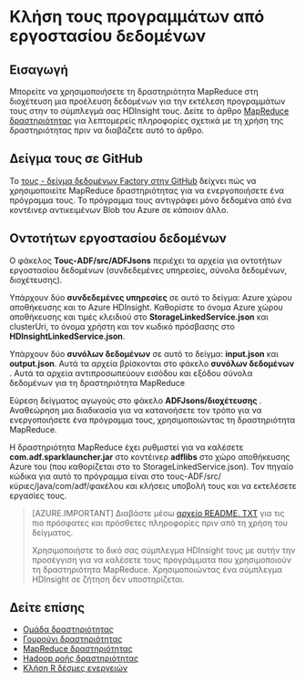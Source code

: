 <properties 
    pageTitle="Κλήση τους προγραμμάτων από εργοστασίου δεδομένων Azure" 
    description="Μάθετε πώς μπορείτε να καλέσετε τους προγραμμάτων από ένα εργοστασίου Azure δεδομένων χρησιμοποιώντας τη δραστηριότητα MapReduce." 
    services="data-factory" 
    documentationCenter="" 
    authors="spelluru" 
    manager="jhubbard" 
    editor="monicar"/>

<tags 
    ms.service="data-factory" 
    ms.workload="data-services" 
    ms.tgt_pltfrm="na" 
    ms.devlang="na" 
    ms.topic="article" 
    ms.date="08/25/2016" 
    ms.author="spelluru"/>

# <a name="invoke-spark-programs-from-data-factory"></a>Κλήση τους προγραμμάτων από εργοστασίου δεδομένων
## <a name="introduction"></a>Εισαγωγή
Μπορείτε να χρησιμοποιήσετε τη δραστηριότητα MapReduce στη διοχέτευση μια προέλευση δεδομένων για την εκτέλεση προγραμμάτων τους στην το σύμπλεγμά σας HDInsight τους. Δείτε το άρθρο [MapReduce δραστηριότητας](data-factory-map-reduce.md) για λεπτομερείς πληροφορίες σχετικά με τη χρήση της δραστηριότητας πριν να διαβάζετε αυτό το άρθρο. 

## <a name="spark-sample-on-github"></a>Δείγμα τους σε GitHub
Το [τους - δείγμα δεδομένων Factory στην GitHub](https://github.com/Azure/Azure-DataFactory/tree/master/Samples/Spark) δείχνει πώς να χρησιμοποιείτε MapReduce δραστηριότητας για να ενεργοποιήσετε ένα πρόγραμμα τους. Το πρόγραμμα τους αντιγράφει μόνο δεδομένα από ένα κοντέινερ αντικειμένων Blob του Azure σε κάποιον άλλο. 

## <a name="data-factory-entities"></a>Οντοτήτων εργοστασίου δεδομένων
Ο φάκελος **Τους-ADF/src/ADFJsons** περιέχει τα αρχεία για οντοτήτων εργοστασίου δεδομένων (συνδεδεμένες υπηρεσίες, σύνολα δεδομένων, διοχέτευσης).  

Υπάρχουν δύο **συνδεδεμένες υπηρεσίες** σε αυτό το δείγμα: Azure χώρου αποθήκευσης και το Azure HDInsight. Καθορίστε το όνομα Azure χώρου αποθήκευσης και τιμές κλειδιού στο **StorageLinkedService.json** και clusterUri, το όνομα χρήστη και τον κωδικό πρόσβασης στο **HDInsightLinkedService.json**.

Υπάρχουν δύο **συνόλων δεδομένων** σε αυτό το δείγμα: **input.json** και **output.json**. Αυτά τα αρχεία βρίσκονται στο φάκελο **συνόλων δεδομένων** .  Αυτά τα αρχεία αντιπροσωπεύουν εισόδου και εξόδου σύνολα δεδομένων για τη δραστηριότητα MapReduce

Εύρεση δείγματος αγωγούς στο φάκελο **ADFJsons/διοχέτευσης** . Αναθεώρηση μια διαδικασία για να κατανοήσετε τον τρόπο για να ενεργοποιήσετε ένα πρόγραμμα τους, χρησιμοποιώντας τη δραστηριότητα MapReduce. 

Η δραστηριότητα MapReduce έχει ρυθμιστεί για να καλέσετε **com.adf.sparklauncher.jar** στο κοντέινερ **adflibs** στο χώρο αποθήκευσης Azure του (που καθορίζεται στο το StorageLinkedService.json). Τον πηγαίο κώδικα για αυτό το πρόγραμμα είναι στο τους-ADF/src/κύριες/java/com/adf/φακέλου και κλήσεις υποβολή τους και να εκτελέσετε εργασίες τους. 

> [AZURE.IMPORTANT] 
> Διαβάστε μέσω [αρχείο README. TXT](https://github.com/Azure/Azure-DataFactory/blob/master/Samples/Spark/README.txt) για τις πιο πρόσφατες και πρόσθετες πληροφορίες πριν από τη χρήση του δείγματος. 
>  
> Χρησιμοποιήστε το δικό σας σύμπλεγμα HDInsight τους με αυτήν την προσέγγιση για να καλέσετε τους προγράμματα που χρησιμοποιούν τη δραστηριότητα MapReduce. Χρησιμοποιώντας ένα σύμπλεγμα HDInsight σε ζήτηση δεν υποστηρίζεται.   


## <a name="see-also"></a>Δείτε επίσης
- [Ομάδα δραστηριότητας](data-factory-hive-activity.md)
- [Γουρούνι δραστηριότητας](data-factory-pig-activity.md)
- [MapReduce δραστηριότητας](data-factory-map-reduce.md)
- [Hadoop ροής δραστηριότητας](data-factory-hadoop-streaming-activity.md)
- [Κλήση R δέσμες ενεργειών](https://github.com/Azure/Azure-DataFactory/tree/master/Samples/RunRScriptUsingADFSample)
